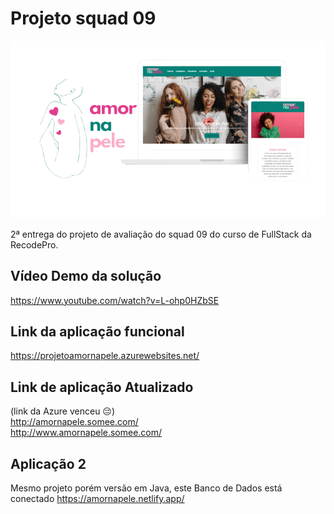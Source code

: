 # Projeto squad 09

![Mockups](https://github.com/EngMateusCardoso/Projeto_RecodePro_Squaud09_Entrega02/blob/main/AmorNaPele.png)

2ª entrega do projeto de avaliação do squad 09 do curso de FullStack da RecodePro.
 
 
## Vídeo Demo da solução
https://www.youtube.com/watch?v=L-ohp0HZbSE

## Link da aplicação funcional 
https://projetoamornapele.azurewebsites.net/

## Link de aplicação Atualizado
(link da Azure venceu 😔)
<br/>
http://amornapele.somee.com/
<br/>
http://www.amornapele.somee.com/

## Aplicação 2
Mesmo projeto porém versão em Java, este Banco de Dados está conectado
https://amornapele.netlify.app/
